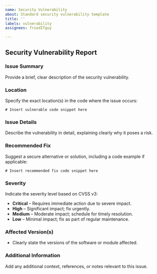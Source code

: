 ```yaml
---
name: Security Vulnerability
about: Standard security vulnerability template
title: ''
labels: vulnerability
assignees: friedITguy

---
```


## Security Vulnerability Report

### Issue Summary

Provide a brief, clear description of the security vulnerability.

### Location

Specify the exact location(s) in the code where the issue occurs:

```pwsh
# Insert vulnerable code snippet here
```

### Issue Details

Describe the vulnerability in detail, explaining clearly why it poses a risk.

### Recommended Fix

Suggest a secure alternative or solution, including a code example if applicable:

```pwsh
# Insert recommended fix code snippet here
```

### Severity

Indicate the severity level based on CVSS v3:

* **Critical** – Requires immediate action due to severe impact.
* **High** – Significant impact; fix urgently.
* **Medium** – Moderate impact; schedule for timely resolution.
* **Low** – Minimal impact; fix as part of regular maintenance.

### Affected Version(s)

* Clearly state the versions of the software or module affected.

### Additional Information

Add any additional context, references, or notes relevant to this issue.
